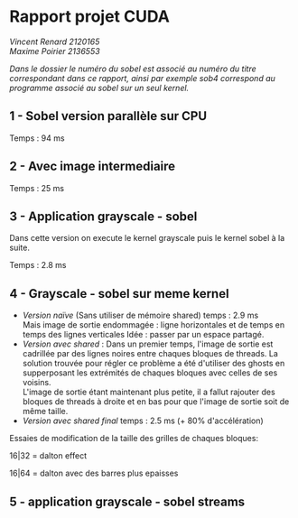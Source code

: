 # Rapport projet CUDA
_Vincent Renard_ _2120165_  
_Maxime Poirier_ _2136553_

_Dans le dossier le numéro du sobel est associé au numéro du titre correspondant dans ce rapport, ainsi par exemple sob4 correspond au programme associé au sobel sur un seul kernel._

## 1 - Sobel version parallèle sur CPU
  Temps : 94 ms

## 2 - Avec image intermediaire
Temps : 25 ms

## 3 - Application grayscale - sobel
Dans cette version on execute le kernel grayscale puis le kernel sobel à la suite.

Temps : 2.8 ms 

## 4 - Grayscale - sobel sur meme kernel
* _Version naïve_ (Sans utiliser de mémoire shared) temps : 2.9 ms  
Mais image de sortie endommagée : ligne horizontales et de temps en temps des lignes verticales
Idée : passer par un espace partagé.  
* _Version avec shared_ : Dans un premier temps, l'image de sortie est cadrillée par des lignes noires entre chaques bloques de threads. La solution trouvée pour régler ce problème a été d'utiliser des ghosts en supperposant les extrémités de chaques bloques avec celles de ses voisins.  
L'image de sortie étant maintenant plus petite, il a fallut rajouter des bloques de threads à droite et en bas pour que l'image de sortie soit de même taille.  
* _Version avec shared final_ temps : 2.5 ms (+ 80% d'accélération)

Essaies de modification de la taille des grilles de chaques bloques:

16|32 = dalton effect

16|64 = dalton avec des barres plus epaisses

 
## 5 - application grayscale - sobel streams